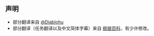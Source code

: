 ## 声明

* 部分翻译来自 [@Diablohu](http://diablohu.com)
* 部分翻译（任务翻译以及中文简体字幕）来自 [舰娘百科](http://zh.kcwiki.moe)，有少许修改。
